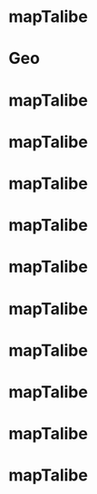# mapTalibe
# Geo
# mapTalibe
# mapTalibe
# mapTalibe
# mapTalibe
# mapTalibe
# mapTalibe
# mapTalibe
# mapTalibe
# mapTalibe
# mapTalibe
